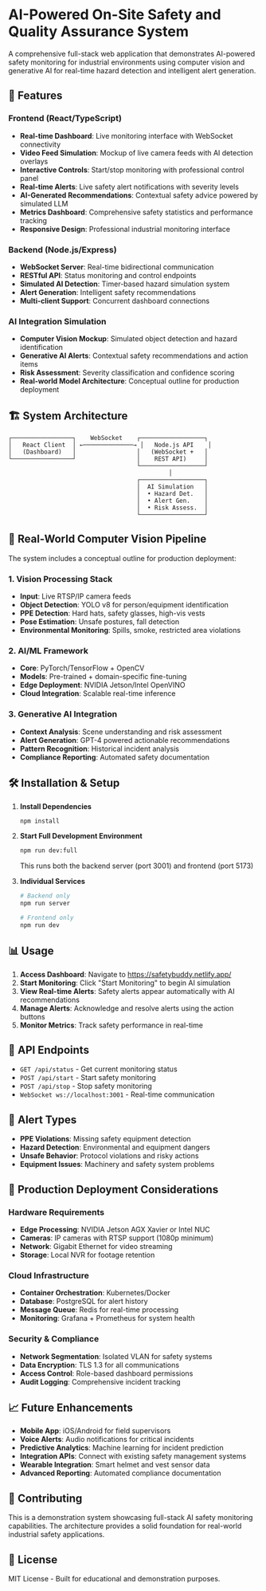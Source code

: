 # AI-Powered On-Site Safety and Quality Assurance System

A comprehensive full-stack web application that demonstrates AI-powered safety monitoring for industrial environments using computer vision and generative AI for real-time hazard detection and intelligent alert generation.

## 🚀 Features

### Frontend (React/TypeScript)
- **Real-time Dashboard**: Live monitoring interface with WebSocket connectivity
- **Video Feed Simulation**: Mockup of live camera feeds with AI detection overlays
- **Interactive Controls**: Start/stop monitoring with professional control panel
- **Real-time Alerts**: Live safety alert notifications with severity levels
- **AI-Generated Recommendations**: Contextual safety advice powered by simulated LLM
- **Metrics Dashboard**: Comprehensive safety statistics and performance tracking
- **Responsive Design**: Professional industrial monitoring interface

### Backend (Node.js/Express)
- **WebSocket Server**: Real-time bidirectional communication
- **RESTful API**: Status monitoring and control endpoints  
- **Simulated AI Detection**: Timer-based hazard simulation system
- **Alert Generation**: Intelligent safety recommendations
- **Multi-client Support**: Concurrent dashboard connections

### AI Integration Simulation
- **Computer Vision Mockup**: Simulated object detection and hazard identification
- **Generative AI Alerts**: Contextual safety recommendations and action items
- **Risk Assessment**: Severity classification and confidence scoring
- **Real-world Model Architecture**: Conceptual outline for production deployment

## 🏗️ System Architecture

```
┌─────────────────┐    WebSocket    ┌──────────────────┐
│   React Client  │ ←──────────────→ │   Node.js API    │
│   (Dashboard)   │                 │   (WebSocket +   │
└─────────────────┘                 │    REST API)     │
                                    └──────────────────┘
                                             │
                                    ┌──────────────────┐
                                    │  AI Simulation   │
                                    │  • Hazard Det.   │
                                    │  • Alert Gen.    │
                                    │  • Risk Assess.  │
                                    └──────────────────┘
```

## 🧠 Real-World Computer Vision Pipeline

The system includes a conceptual outline for production deployment:

### 1. Vision Processing Stack
- **Input**: Live RTSP/IP camera feeds
- **Object Detection**: YOLO v8 for person/equipment identification
- **PPE Detection**: Hard hats, safety glasses, high-vis vests
- **Pose Estimation**: Unsafe postures, fall detection
- **Environmental Monitoring**: Spills, smoke, restricted area violations

### 2. AI/ML Framework
- **Core**: PyTorch/TensorFlow + OpenCV
- **Models**: Pre-trained + domain-specific fine-tuning
- **Edge Deployment**: NVIDIA Jetson/Intel OpenVINO
- **Cloud Integration**: Scalable real-time inference

### 3. Generative AI Integration
- **Context Analysis**: Scene understanding and risk assessment
- **Alert Generation**: GPT-4 powered actionable recommendations
- **Pattern Recognition**: Historical incident analysis
- **Compliance Reporting**: Automated safety documentation

## 🛠️ Installation & Setup

1. **Install Dependencies**
   ```bash
   npm install
   ```

2. **Start Full Development Environment**
   ```bash
   npm run dev:full
   ```
   This runs both the backend server (port 3001) and frontend (port 5173)

3. **Individual Services**
   ```bash
   # Backend only
   npm run server
   
   # Frontend only  
   npm run dev
   ```

## 📊 Usage

1. **Access Dashboard**: Navigate to https://safetybuddy.netlify.app/
2. **Start Monitoring**: Click "Start Monitoring" to begin AI simulation
3. **View Real-time Alerts**: Safety alerts appear automatically with AI recommendations
4. **Manage Alerts**: Acknowledge and resolve alerts using the action buttons
5. **Monitor Metrics**: Track safety performance in real-time

## 🔧 API Endpoints

- `GET /api/status` - Get current monitoring status
- `POST /api/start` - Start safety monitoring
- `POST /api/stop` - Stop safety monitoring
- `WebSocket ws://localhost:3001` - Real-time communication

## 🎯 Alert Types

- **PPE Violations**: Missing safety equipment detection
- **Hazard Detection**: Environmental and equipment dangers
- **Unsafe Behavior**: Protocol violations and risky actions  
- **Equipment Issues**: Machinery and safety system problems

## 🚀 Production Deployment Considerations

### Hardware Requirements
- **Edge Processing**: NVIDIA Jetson AGX Xavier or Intel NUC
- **Cameras**: IP cameras with RTSP support (1080p minimum)
- **Network**: Gigabit Ethernet for video streaming
- **Storage**: Local NVR for footage retention

### Cloud Infrastructure
- **Container Orchestration**: Kubernetes/Docker
- **Database**: PostgreSQL for alert history
- **Message Queue**: Redis for real-time processing
- **Monitoring**: Grafana + Prometheus for system health

### Security & Compliance
- **Network Segmentation**: Isolated VLAN for safety systems
- **Data Encryption**: TLS 1.3 for all communications
- **Access Control**: Role-based dashboard permissions
- **Audit Logging**: Comprehensive incident tracking

## 📈 Future Enhancements

- **Mobile App**: iOS/Android for field supervisors
- **Voice Alerts**: Audio notifications for critical incidents
- **Predictive Analytics**: Machine learning for incident prediction
- **Integration APIs**: Connect with existing safety management systems
- **Wearable Integration**: Smart helmet and vest sensor data
- **Advanced Reporting**: Automated compliance documentation

## 🤝 Contributing

This is a demonstration system showcasing full-stack AI safety monitoring capabilities. The architecture provides a solid foundation for real-world industrial safety applications.

## 📄 License

MIT License - Built for educational and demonstration purposes.
